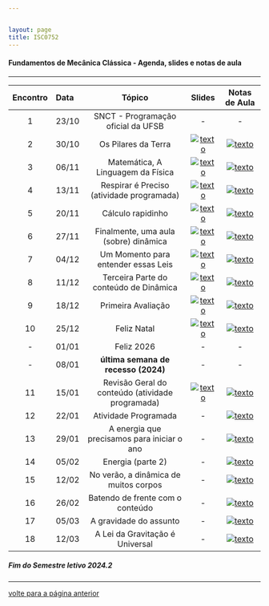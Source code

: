 ```yaml
---


layout: page
title: ISC0752
---
```

#### Fundamentos de Mecânica Clássica -  Agenda, slides e notas de aula  

---

| Encontro | Data  | Tópico | Slides | Notas de Aula |
| :---: | :--- |:---:| :---: | :--: |
| 1|23/10	| SNCT - Programação oficial da UFSB | - | - |
| 2|30/10	| Os Pilares da Terra | [![texto][pptx]][1] | [![texto][pdf]][2] |
| 3|06/11	|	Matemática, A Linguagem da Física | [![texto][pdf]][3] | [![texto][pdf]][1] |
| 4|13/11	|	Respirar é Preciso (atividade programada) | [![texto][pdf]][4] | [![texto][pdf]][1] |
| 5|20/11	|	Cálculo rapidinho | [![texto][pdf]][5]  | [![texto][pdf]][1] |
| 6|27/11	|	Finalmente, uma aula (sobre) dinâmica | [![texto][pdf]][6] | [![texto][pdf]][1] |
| 7|04/12	|	Um Momento para entender essas Leis | [![texto][pdf]][7] | [![texto][pdf]][1] |
| 8|11/12	| Terceira Parte do conteúdo de Dinâmica | [![texto][pdf]][8] | [![texto][pdf]][1] |
| 9|18/12	|	Primeira Avaliação | [![texto][pdf]][9] | [![texto][pdf]][1] |
| 10|25/12	|	Feliz Natal | [![texto][pdf]][10]  | [![texto][pdf]][1] |
| - |01/01	| Feliz 2026 | - | - |
| - |08/01 | **última semana de recesso (2024)** | - | - |
| 11|15/01	|	 Revisão Geral do conteúdo (atividade programada)| [![texto][pdf]][11] | [![texto][pdf]][1] |
| 12|22/01	|	Atividade Programada | - | [![texto][pdf]][1] |  |
| 13|29/01	|	A energia que precisamos para iniciar o ano | - | [![texto][pdf]][1] |
| 14|05/02	|	 Energia (parte 2) | - | [![texto][pdf]][1] |  
| 15|12/02	|	No verão, a dinâmica de muitos corpos | - | [![texto][pdf]][1] |
| 16|26/02	|	Batendo de frente com o conteúdo | - | [![texto][pdf]][1] |
| 17|05/03	|	A gravidade do assunto | - | [![texto][pdf]][1] |  
| 18|12/03	|	A Lei da Gravitação é Universal | - | [![texto][pdf]][1] |


#####	Fim do Semestre letivo 2024.2

---
[volte para a página anterior](https://itxesco.github.io/pages/aulas/ISC0752_index.html)  


[pdf]: https://itxesco.github.io/imagens/icones/icons16/pdf-icon.png
[pptx]: https://itxesco.github.io/imagens/icones/icons16/pptx-icon.png

[1]: https://itxesco.github.io/pages/aulas/ISC0752_files/slides/ISC0752_slides_aula01.pdf "atualizar"  
[2]: https://itxesco.github.io/pages/aulas/ISC0752_files/notas/ISC0752_notas_aula01.pdf "atualizar"

[3]: https://itxesco.github.io/pages/aulas/ISC0752_files/slides/fundamentos_de_mecanica_aula01.pdf "atualizar"
[4]: https://itxesco.github.io/pages/aulas/ISC0752_files/fundamentos_de_mecanica_aula01.pdf "atualizar"

[5]: https://itxesco.github.io/pages/aulas/ISC0752_files/slides/fundamentos_de_mecanica_aula01.pdf "atualizar"
[6]: https://itxesco.github.io/aulas/ISC0180/recursos/PlanoAtividadesES1.pdf "atualizar"

[7]: https://itxesco.github.io/pages/aulas/ISC0752_files/slides/fundamentos_de_mecanica_aula01.pdf "atualizar"
[8]: https://itxesco.github.io/aulas/ISC0180/recursos/PlanoAtividadesES1.pdf "atualizar"

[9]: https://itxesco.github.io/pages/aulas/ISC0752_files/slides/fundamentos_de_mecanica_aula01.pdf "atualizar"
[10]: https://itxesco.github.io/aulas/ISC0180/recursos/PlanoAtividadesES1.pdf "atualizar"

[11]: https://itxesco.github.io/pages/aulas/ISC0752_files/slides/fundamentos_de_mecanica_aula01.pdf "atualizar"
